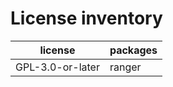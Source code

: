 # License inventory

| license          | packages |
| ---------------- | -------- |
| GPL-3.0-or-later | ranger   |
